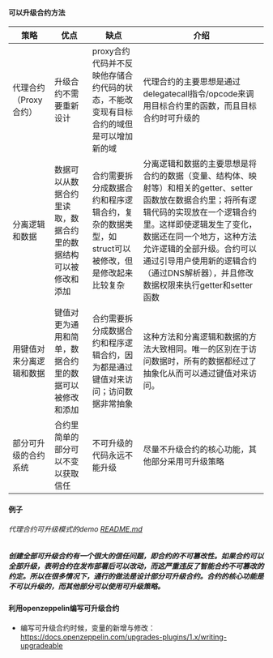 #### 可以升级合约方法

| 策略            | 优点                              | 缺点                                                 | 介绍                                                                                                                                                                        |
|---------------|---------------------------------|----------------------------------------------------|---------------------------------------------------------------------------------------------------------------------------------------------------------------------------|
| 代理合约（Proxy合约） | 升级合约不需要重新设计                     | proxy合约代码并不反映他存储合约代码的状态，不能改变现有目标合约的域但是可以增加新的域      | 代理合约的主要思想是通过delegatecall指令/opcode来调用目标合约里的函数，而且目标合约时可升级的                                                                                                                  |
| 分离逻辑和数据       | 数据可以从数据合约里读取，数据合约里的数据结构可以被修改和添加 | 合约需要拆分成数据合约和程序逻辑合约，复杂的数据类型，如struct可以被修改，但是修改起来比较复杂 | 分离逻辑和数据的主要思想是将合约的数据（变量、结构体、映射等）和相关的getter、setter函数放在数据合约里；将所有逻辑代码的实现放在一个逻辑合约里。这样即使逻辑发生了变化，数据还在同一个地方，这种方法允许逻辑的全部升级。合约可以通过引导用户使用新的逻辑合约（通过DNS解析器），并且修改数据权限来执行getter和setter函数 |
| 用键值对来分离逻辑和数据  | 键值对更为通用和简单，数据合约里的数据可以被修改和添加     | 合约需要拆分成数据合约和程序逻辑合约，因为都是通过键值对来访问；访问数据非常抽象           | 这种方法和分离逻辑和数据的方法大致相同。唯一的区别在于访问数据时，所有的数据都经过了抽象化从而可以通过键值对来访问。                                                                                                                |
| 部分可升级的合约系统    | 合约里简单的部分可以不变以获取信任               | 不可升级的代码永远不能升级                                      | 尽量不升级合约的核心功能，其他部分采用可升级策略                                                                                                                                                  |

#### 例子

###### 代理合约可升级模式的demo [README.md](code%2F%E5%8F%AF%E5%8D%87%E7%BA%A7%E5%90%88%E7%BA%A6-%E4%BB%A3%E7%90%86%E5%90%88%E7%BA%A6%2FREADME.md)

##### 创建全部可升级合约有一个很大的信任问题，即合约的不可篡改性。如果合约可以全部升级，表明合约在发布部署后可以改动，而这严重违反了智能合约不可篡改的约定。所以在很多情况下，通行的做法是设计部分可升级合约。合约的核心功能是不可以升级的，而其他部分可以使用可升级策略。

#### 利用openzeppelin编写可升级合约

- 编写可升级合约时候，变量的新增与修改： https://docs.openzeppelin.com/upgrades-plugins/1.x/writing-upgradeable